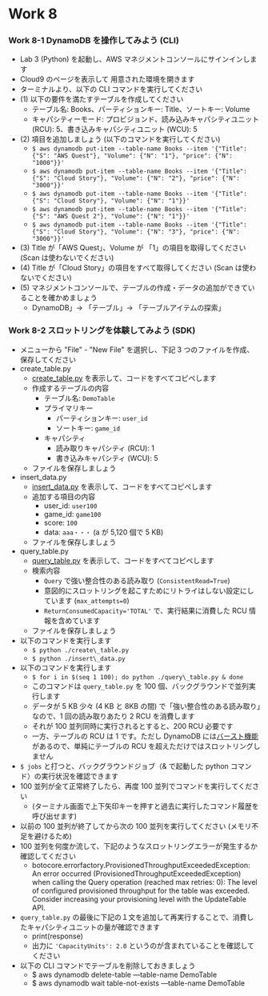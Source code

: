 # Work 8
### Work 8-1 DynamoDB を操作してみよう (CLI)
- Lab 3 (Python) を起動し、AWS マネジメントコンソールにサインインします
- Cloud9 のページを表示して 用意された環境を開きます
- ターミナルより、以下の CLI コマンドを実行してください
- (1) 以下の要件を満たすテーブルを作成してください
  - テーブル名: Books、パーティションキー: Title、ソートキー: Volume
  - キャパシティーモード: プロビジョンド、読み込みキャパシティユニット (RCU): 5、書き込みキャパシティユニット (WCU): 5
- (2) 項目を追加しましょう (以下のコマンドを実行してください)
  - ```$ aws dynamodb put-item --table-name Books --item '{"Title": {"S": "AWS Quest"}, "Volume": {"N": "1"}, "price": {"N": "1000"}}'```
  - ```$ aws dynamodb put-item --table-name Books --item '{"Title": {"S": "Cloud Story"}, "Volume": {"N": "2"}, "price": {"N": "3000"}}'```
  - ```$ aws dynamodb put-item --table-name Books --item '{"Title": {"S": "Cloud Story"}, "Volume": {"N": "1"}}'```
  - ```$ aws dynamodb put-item --table-name Books --item '{"Title": {"S": "AWS Quest 2"}, "Volume": {"N": "1"}}'```
  - ```$ aws dynamodb put-item --table-name Books --item '{"Title": {"S": "Cloud Story"}, "Volume": {"N": "3"}, "price": {"N": "3000"}}'```
- (3) Title が「AWS Quest」、Volume が 「1」の項目を取得してください (Scan は使わないでください)
- (4) Title が「Cloud Story」の項目をすべて取得してください (Scan は使わないでください)
- (5) マネジメントコンソールで、テーブルの作成・データの追加ができていることを確かめましょう
  - DynamoDB」→ 「テーブル」→ 「テーブルアイテムの探索」

### Work 8-2 スロットリングを体験してみよう (SDK)
- メニューから "File" - "New File" を選択し、下記 3 つのファイルを作成、保存してください
- create\_table.py
  - [create\_table.py](https://github.com/katsuomi/aws-training/blob/master/DEV/work8/create_table.py) を表示して、コードをすべてコピペします
  - 作成するテーブルの内容
    - テーブル名: `DemoTable`  
    - プライマリキー  
      - パーティションキー: `user_id`  
      - ソートキー: `game_id`  
    - キャパシティ  
      - 読み取りキャパシティ (RCU): 1  
      - 書き込みキャパシティ (WCU): 5    
  - ファイルを保存しましょう
- insert\_data.py
  - [insert\_data.py](https://github.com/katsuomi/aws-training/blob/master/DEV/work8/insert_data.py) を表示して、コードをすべてコピペします
  - 追加する項目の内容
    - user\_id: `user100`  
    - game\_id: `game100`  
    - score: `100`  
    - data: `aaa・・・` (a が 5,120 個で 5 KB)    
  - ファイルを保存しましょう
- query\_table.py
  - [query\_table.py](https://github.com/katsuomi/aws-training/blob/master/DEV/work8/query_table.py) を表示して、コードをすべてコピペします
  - 検索内容  
    - `Query` で強い整合性のある読み取り (`ConsistentRead=True`)
    - 意図的にスロットリングを起こすためにリトライはしない設定にしています (`max_attempts=0`)
    - `ReturnConsumedCapacity='TOTAL'` で、実行結果に消費した RCU 情報を含めています  
  - ファイルを保存しましょう
- 以下のコマンドを実行します  
  - ```$ python ./create\_table.py```
  - ```$ python ./insert\_data.py```
- 以下のコマンドを実行します
  - ```$ for i in $(seq 1 100); do python ./query\_table.py & done```
  - このコマンドは `query_table.py` を 100 個、バックグラウンドで並列実行します
  - データが 5 KB 少々 (4 KB と 8KB の間) で「強い整合性のある読み取り」なので、1 回の読み取りあたり 2 RCU を消費します
  - それが 100 並列同時に実行されるとすると、200 RCU 必要です  
  - 一方、テーブルの RCU は 1 です。ただし DynamoDB には[バースト機能](https://docs.aws.amazon.com/ja_jp/amazondynamodb/latest/developerguide/bp-partition-key-design.html#bp-partition-key-throughput-bursting)があるので、単純にテーブルの RCU を超えただけではスロットリングしません 
- `$ jobs` と打つと、バックグラウンドジョブ（& で起動した python コマンド）の実行状況を確認できます
- 100 並列が全て正常終了したら、再度 100 並列でコマンドを実行してください
  - (ターミナル画面で上下矢印キーを押すと過去に実行したコマンド履歴を呼び出せます)  
- 以前の 100 並列が終了してから次の 100 並列を実行してください (メモリ不足を避けるため)
- 100 並列を何度か流して、下記のようなスロットリングエラーが発生するか確認してください 
  - botocore.errorfactory.ProvisionedThroughputExceededException: An error occurred (ProvisionedThroughputExceededException) when calling the Query operation (reached max retries: 0): The level of configured provisioned throughput for the table was exceeded. Consider increasing your provisioning level with the UpdateTable API.  
- `query_table.py` の最後に下記の１文を追加して再実行することで、消費したキャパシティユニットの量が確認できます
  - print(response)
  - 出力に `'CapacityUnits': 2.0` というのが含まれていることを確認してください
- 以下の CLI コマンドでテーブルを削除しておきましょう
  - $ aws dynamodb delete-table —table-name DemoTable  
  - $ aws dynamodb wait table-not-exists —table-name DemoTable
